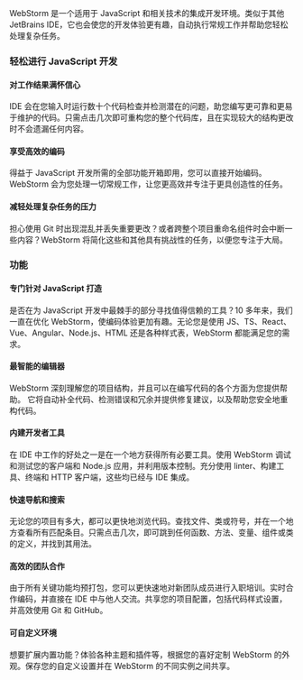 WebStorm 是一个适用于 JavaScript 和相关技术的集成开发环境。类似于其他 JetBrains IDE，它也会使您的开发体验更有趣，自动执行常规工作并帮助您轻松处理复杂任务。

### 轻松进行 JavaScript 开发

#### 对工作结果满怀信心

IDE 会在您输入时运行数十个代码检查并检测潜在的问题，助您编写更可靠和更易于维护的代码。只需点击几次即可重构您的整个代码库，且在实现较大的结构更改时不会遗漏任何内容。

#### 享受高效的编码

得益于 JavaScript 开发所需的全部功能开箱即用，您可以直接开始编码。WebStorm 会为您处理一切常规工作，让您更高效并专注于更具创造性的任务。

#### 减轻处理复杂任务的压力

担心使用 Git 时出现混乱并丢失重要更改？或者跨整个项目重命名组件时会中断一些内容？WebStorm 将简化这些和其他具有挑战性的任务，以便您专注于大局。

### 功能

#### 专门针对 JavaScript 打造

是否在为 JavaScript 开发中最棘手的部分寻找值得信赖的工具？10 多年来，我们一直在优化 WebStorm，使编码体验更加有趣。无论您是使用 JS、TS、React、Vue、Angular、Node.js、HTML 还是各种样式表，WebStorm 都能满足您的需求。

#### 最智能的编辑器

WebStorm 深刻理解您的项目结构，并且可以在编写代码的各个方面为您提供帮助。 它将自动补全代码、检测错误和冗余并提供修复建议，以及帮助您安全地重构代码。

#### 内建开发者工具

在 IDE 中工作的好处之一是在一个地方获得所有必要工具。使用 WebStorm 调试和测试您的客户端和 Node.js 应用，并利用版本控制。充分使用 linter、构建工具、终端和 HTTP 客户端，这些均已经与 IDE 集成。

#### 快速导航和搜索

无论您的项目有多大，都可以更快地浏览代码。查找文件、类或符号，并在一个地方查看所有匹配条目。只需点击几次，即可跳到任何函数、方法、变量、组件或类的定义，并找到其用法。

#### 高效的团队合作

由于所有关键功能均预打包，您可以更快速地对新团队成员进行入职培训。实时合作编码，并直接在 IDE 中与他人交流。共享您的项目配置，包括代码样式设置，并高效使用 Git 和 GitHub。

#### 可自定义环境

想要扩展内置功能？体验各种主题和插件等，根据您的喜好定制 WebStorm 的外观。保存您的自定义设置并在 WebStorm 的不同实例之间共享。
